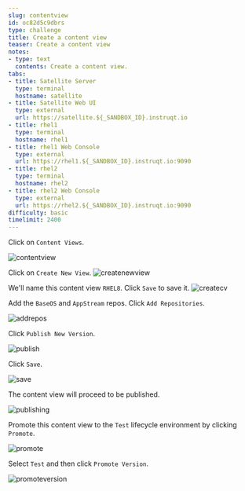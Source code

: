 ```yaml
---
slug: contentview
id: oc82d5c9dbrs
type: challenge
title: Create a content view
teaser: Create a content view
notes:
- type: text
  contents: Create a content view.
tabs:
- title: Satellite Server
  type: terminal
  hostname: satellite
- title: Satellite Web UI
  type: external
  url: https://satellite.${_SANDBOX_ID}.instruqt.io
- title: rhel1
  type: terminal
  hostname: rhel1
- title: rhel1 Web Console
  type: external
  url: https://rhel1.${_SANDBOX_ID}.instruqt.io:9090
- title: rhel2
  type: terminal
  hostname: rhel2
- title: rhel2 Web Console
  type: external
  url: https://rhel2.${_SANDBOX_ID}.instruqt.io:9090
difficulty: basic
timelimit: 2400
---
```

<!-- markdownlint-disable MD033 -->

Click on `Content Views`.

![contentview](../assets/contentview.png)

Click on `Create New View`.
![createnewview](../assets/createcontentview.png)

We'll name this content view `RHEL8`. Click `Save` to save it.
![createcv](../assets/createcv.png)

Add the `BaseOS` and `AppStream` repos. Click `Add Repositories`.

![addrepos](../assets/addrepos.png)

Click `Publish New Version`.

![publish](../assets/publish.png)

Click `Save`.

![save](../assets/save.png)

The content view will proceed to be published.

![publishing](../assets/publishing.png)

Promote this content view to the `Test` lifecycle environment by clicking `Promote`.

![promote](../assets/promote.png)

Select `Test` and then click `Promote Version`.

![promoteversion](../assets/promoteversion.png)
